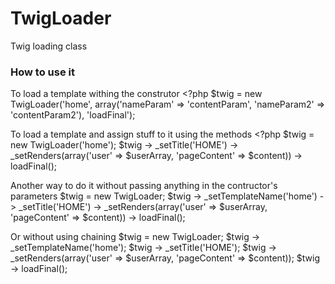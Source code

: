 # TwigLoader
Twig loading class
### How to use it
To load a template withing the construtor
    <?php
    $twig = new TwigLoader('home', array('nameParam' => 'contentParam', 'nameParam2' => 'contentParam2'), 'loadFinal');

To load a template and assign stuff to it using the methods
    <?php
    $twig = new TwigLoader('home');
    $twig -> _setTitle('HOME') -> _setRenders(array('user' => $userArray, 'pageContent' => $content)) -> loadFinal();

Another way to do it without passing anything in the contructor's parameters
    $twig = new TwigLoader;
    $twig -> _setTemplateName('home') -> _setTitle('HOME') -> _setRenders(array('user' => $userArray, 'pageContent' => $content)) -> loadFinal();

Or without using chaining
    $twig = new TwigLoader;
    $twig -> _setTemplateName('home');
    $twig -> _setTitle('HOME');
    $twig -> _setRenders(array('user' => $userArray, 'pageContent' => $content));
    $twig -> loadFinal();

